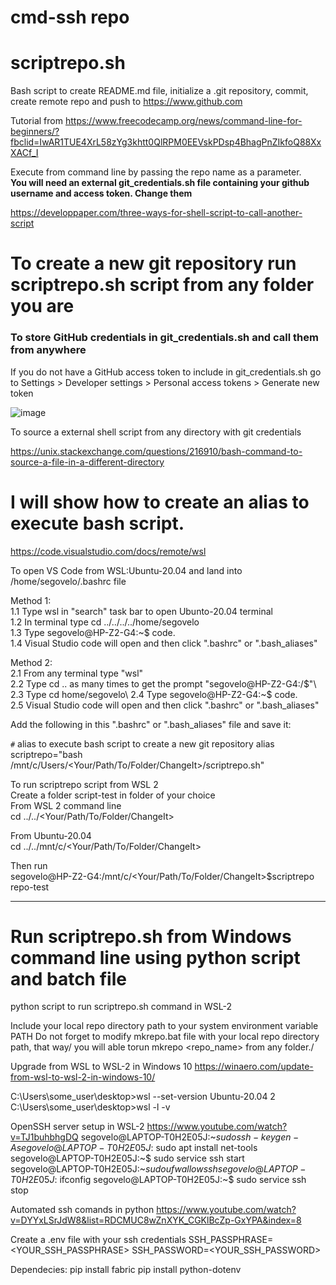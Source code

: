 # cmd-ssh repo

# scriptrepo.sh

Bash script to create README.md file, initialize a .git repository, commit, create remote repo and push to https://www.github.com

Tutorial from https://www.freecodecamp.org/news/command-line-for-beginners/?fbclid=IwAR1TUE4XrL58zYg3khtt0QlRPM0EEVskPDsp4BhagPnZIkfoQ88XxXACf_I

Execute from command line by passing the repo name as a parameter.\
**You will need an external git_credentials.sh file containing your github username and access token. Change them**

https://developpaper.com/three-ways-for-shell-script-to-call-another-script

# To create a new git repository run scriptrepo.sh script from any folder you are

### To store GitHub credentials in git_credentials.sh and call them from anywhere

If you do not have a GitHub access token to include in git_credentials.sh go to Settings > Developer settings > Personal access tokens > Generate new token

![image](https://user-images.githubusercontent.com/44499182/192099446-fd4625c7-8abb-467f-9444-c84403bdaaf1.png)

To source a external shell script from any directory with git credentials

https://unix.stackexchange.com/questions/216910/bash-command-to-source-a-file-in-a-different-directory

# I will show how to create an alias to execute bash script.

https://code.visualstudio.com/docs/remote/wsl

To open VS Code from WSL:Ubuntu-20.04 and land into /home/segovelo/.bashrc file

Method 1:\
1.1 Type wsl in "search" task bar to open Ubunto-20.04 terminal\
1.2 In terminal type cd ../../../../home/segovelo\
1.3 Type segovelo@HP-Z2-G4:~$ code.\
1.4 Visual Studio code will open and then click ".bashrc" or ".bash_aliases"

Method 2:\
2.1 From any terminal type "wsl"\
2.2 Type cd .. as many times to get the prompt "segovelo@HP-Z2-G4:/$"\
2.3 Type cd home/segovelo\
2.4 Type segovelo@HP-Z2-G4:~$ code.\
2.5 Visual Studio code will open and then click ".bashrc" or ".bash_aliases"

Add the following in this ".bashrc" or ".bash_aliases" file and save it:

`#` alias to execute bash script to create a new git repository
alias scriptrepo="bash /mnt/c/Users/<Your/Path/To/Folder/ChangeIt>/scriptrepo.sh"

To run scriptrepo script from WSL 2\
Create a folder script-test in folder of your choice\
From WSL 2 command line\
cd ../../<Your/Path/To/Folder/ChangeIt>

From Ubuntu-20.04\
cd ../../mnt/c/<Your/Path/To/Folder/ChangeIt>

Then run\
segovelo@HP-Z2-G4:/mnt/c/<Your/Path/To/Folder/ChangeIt>$scriptrepo repo-test

---

# Run scriptrepo.sh from Windows command line using python script and batch file

python script to run scriptrepo.sh command in WSL-2

Include your local repo directory path to your system environment variable PATH
Do not forget to modify mkrepo.bat file with your local repo directory path, that way/
you will able torun mkrepo <repo_name> from any folder./

Upgrade from WSL to WSL-2 in Windows 10
https://winaero.com/update-from-wsl-to-wsl-2-in-windows-10/

C:\Users\some_user\desktop>wsl --set-version Ubuntu-20.04 2
C:\Users\some_user\desktop>wsl -l -v

OpenSSH server setup in WSL-2
https://www.youtube.com/watch?v=TJ1buhbhgDQ
segovelo@LAPTOP-T0H2E05J:~$sudo ssh-keygen -A
segovelo@LAPTOP-T0H2E05J:~$sudo apt install net-tools
segovelo@LAPTOP-T0H2E05J:~$ sudo service ssh start
segovelo@LAPTOP-T0H2E05J:~$sudo ufw allow ssh
segovelo@LAPTOP-T0H2E05J:~$ifconfig
segovelo@LAPTOP-T0H2E05J:~$ sudo service ssh stop

Automated ssh comands in python
https://www.youtube.com/watch?v=DYYxLSrJdW8&list=RDCMUC8wZnXYK_CGKlBcZp-GxYPA&index=8

Create a .env file with your ssh credentials
SSH_PASSPHRASE=<YOUR_SSH_PASSPHRASE>
SSH_PASSWORD=<YOUR_SSH_PASSWORD>

Dependecies:
pip install fabric
pip install python-dotenv
